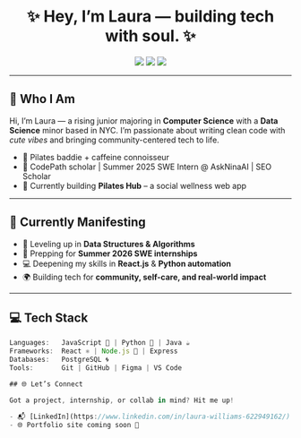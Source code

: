 <h1 align="center">✨ Hey, I’m Laura — building tech with soul. ✨</h1>

<p align="center">
  <img src="https://img.shields.io/badge/JavaScript-💛-F7DF1E?style=for-the-badge&logo=javascript&logoColor=black" />
  <img src="https://img.shields.io/badge/React-💙-61DAFB?style=for-the-badge&logo=react&logoColor=black" />
  <img src="https://img.shields.io/badge/Python-🐍-3776AB?style=for-the-badge&logo=python&logoColor=white" />

</p>

---

## 💅 Who I Am

Hi, I’m Laura — a rising junior majoring in **Computer Science** with a **Data Science** minor based in NYC. I’m passionate about writing clean code with *cute vibes* and bringing community-centered tech to life.  

- 🌸 Pilates baddie + caffeine connoisseur  
- 🧠 CodePath scholar | Summer 2025 SWE Intern @ AskNinaAI | SEO Scholar
- 🎨 Currently building **Pilates Hub** – a social wellness web app   

---

## 🚀 Currently Manifesting

- 🧠 Leveling up in **Data Structures & Algorithms**
- 💼 Prepping for **Summer 2026 SWE internships**
- 💻 Deepening my skills in **React.js** & **Python automation**
- 🌍 Building tech for **community, self-care, and real-world impact**

---

## 💻 Tech Stack

```ts
Languages:   JavaScript 💛 | Python 🐍 | Java ☕  
Frameworks:  React ⚛️ | Node.js 🌿 | Express  
Databases:   PostgreSQL 🌀 
Tools:       Git | GitHub | Figma | VS Code

## 🌐 Let’s Connect

Got a project, internship, or collab in mind? Hit me up!

- 📬 [LinkedIn](https://www.linkedin.com/in/laura-williams-622949162/)
- 🌐 Portfolio site coming soon 👀

